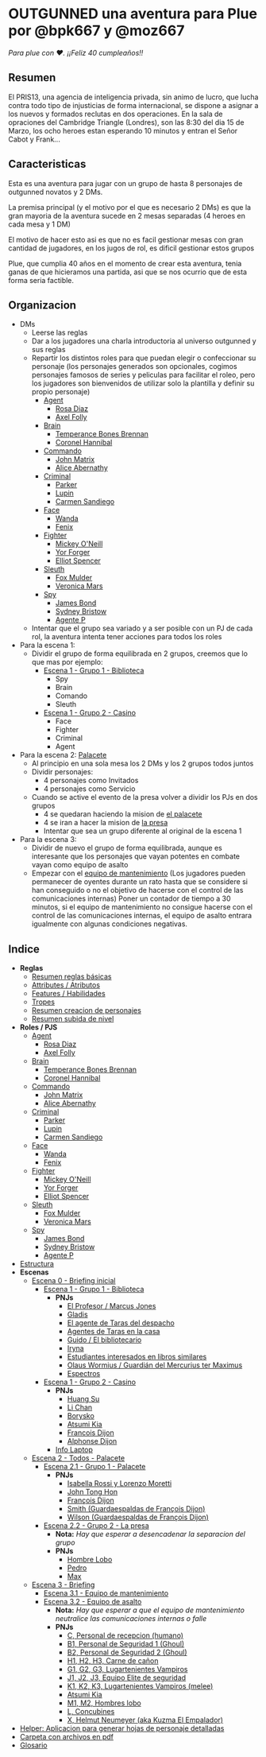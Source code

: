 # OUTGUNNED una aventura para Plue por @bpk667 y @moz667

*Para plue con ❤️. ¡¡Feliz 40 cumpleaños!!*

## Resumen

El PRIS13, una agencia de inteligencia privada, sin animo de lucro, que lucha contra todo tipo de injusticias de forma internacional, se dispone a asignar a los nuevos y formados reclutas en dos operaciones. En la sala de opraciones del Cambridge Triangle (Londres), son las 8:30 del dia 15 de Marzo, los ocho heroes estan esperando 10 minutos y entran el Señor Cabot y Frank...

## Caracteristicas

Esta es una aventura para jugar con un grupo de hasta 8 personajes de outgunned novatos y 2 DMs.

La premisa principal (y el motivo por el que es necesario 2 DMs) es que la gran mayoria de la aventura sucede en 2 mesas separadas (4 heroes en cada mesa y 1 DM)

El motivo de hacer esto asi es que no es facil gestionar mesas con gran cantidad de jugadores, en los jugos de rol, es dificil gestionar estos grupos

Plue, que cumplia 40 años en el momento de crear esta aventura, tenia ganas de que hicieramos una partida, asi que se nos ocurrio que de esta forma seria factible.

## Organizacion

* DMs
    * Leerse las reglas
    * Dar a los jugadores una charla introductoria al universo outgunned y sus reglas
    * Repartir los distintos roles para que puedan elegir o confeccionar su personaje (los personajes generados son opcionales, cogimos personajes famosos de series y peliculas para facilitar el roleo, pero los jugadores son bienvenidos de utilizar solo la plantilla y definir su propio personaje)
        * [Agent](./PJs/roles/Agent.md)
            * [Rosa Diaz](./PJs/detalles/detective-rosa-diaz.md)
            * [Axel Folly](./PJs/detalles/detective-axel-folly.md)
        * [Brain](./PJs/roles/Brain.md)
            * [Temperance Bones Brennan](./PJs/detalles/doctora-temperance-bones-brennan.md)
            * [Coronel Hannibal](./PJs/detalles/coronel-hannibal.md)
        * [Commando](./PJs/roles/Commando.md)
            * [John Matrix](./PJs/detalles/exmarine-john-matrix.md)
            * [Alice Abernathy](./PJs/detalles/soldier-alice-abernathy.md)
        * [Criminal](./PJs/roles/Criminal.md)
            * [Parker](./PJs/detalles/ladrona-parker.md)
            * [Lupin](./PJs/detalles/ladron-lupin.md)
            * [Carmen Sandiego](./PJs/detalles/ladrona-carmen-sandiego.md)
        * [Face](./PJs/roles/Face.md)
            * [Wanda](./PJs/detalles/face-wanda.md)
            * [Fenix](./PJs/detalles/face-fenix.md)
        * [Fighter](./PJs/roles/Fighter.md)
            * [Mickey O'Neill](./PJs/detalles/fighter-mickey-oneill.md)
            * [Yor Forger](./PJs/detalles/fighter-yor-forger.md)
            * [Elliot Spencer](./PJs/detalles/fighter-elliot-spencer.md)
        * [Sleuth](./PJs/roles/Sleuth.md)
            * [Fox Mulder](./PJs/detalles/investigador-fox-mulder.md)
            * [Veronica Mars](./PJs/detalles/investigador-veronica-mars.md)
        * [Spy](./PJs/roles/Spy.md)
            * [James Bond](./PJs/detalles/espia-james-bond.md)
            * [Sydney Bristow](./PJs/detalles/espia-sydney-bristow.md)
            * [Agente P](./PJs/detalles/espia-agente-p.md)
    * Intentar que el grupo sea variado y a ser posible con un PJ de cada rol, la aventura intenta tener acciones para todos los roles
* Para la escena 1:
    * Dividir el grupo de forma equilibrada en 2 grupos, creemos que lo que mas  por ejemplo:
        * [Escena 1 - Grupo 1 - Biblioteca](./escenas/biblioteca/sesion_1_biblioteca.md)
            * Spy
            * Brain
            * Comando
            * Sleuth
        * [Escena 1 - Grupo 2 - Casino](./escenas/casino/casino_escena.md)
            * Face
            * Fighter
            * Criminal            
            * Agent
* Para la escena 2: [Palacete](./escenas/palacete/sesion_2_palacete.md#encuentros-durante-la-bienvenida)
    * Al principio en una sola mesa los 2 DMs y los 2 grupos todos juntos
    * Dividir personajes:
        * 4 personajes como Invitados
        * 4 personajes como Servicio
    * Cuando se active el evento de la presa volver a dividir los PJs en dos grupos
        * 4 se quedaran haciendo la mision de [el palacete](./escenas/palacete/sesion_2_palacete.md#encuentros-durante-la-bienvenida)
        * 4 se iran a hacer la mision de [la presa](./escenas/presa/presa_escena.md)
        * Intentar que sea un grupo diferente al original de la escena 1
* Para la escena 3:
    * Dividir de nuevo el grupo de forma equilibrada, aunque es interesante que los personajes que vayan potentes en combate vayan como equipo de asalto
    * Empezar con el [equipo de mantenimiento](./escenas/rascacielos/sesion_3_rascacielos_equipo-de-mantenimiento.md) (Los jugadores pueden permanecer de oyentes durante un rato hasta que se considere si han conseguido o no el objetivo de hacerse con el control de las comunicaciones internas) Poner un contador de tiempo a 30 minutos, si el equipo de mantenimiento no consigue hacerse con el control de las comunicaciones internas, el equipo de asalto entrara igualmente con algunas condiciones negativas.

## Indice

* **Reglas**
    * [Resumen reglas básicas](./rules/basic_rules.md)
    * [Attributes / Atributos](./rules/attributes.md)
    * [Features / Habilidades](./rules/features.md)
    * [Tropes](./export/tropes.md)
    * [Resumen creacion de personajes](./rules/character-creation.md)
    * [Resumen subida de nivel](./rules/level-up.md)
* **Roles / PJS**
    * [Agent](./PJs/roles/Agent.md)
        * [Rosa Diaz](./PJs/detalles/detective-rosa-diaz.md)
        * [Axel Folly](./PJs/detalles/detective-axel-folly.md)
    * [Brain](./PJs/roles/Brain.md)
        * [Temperance Bones Brennan](./PJs/detalles/doctora-temperance-bones-brennan.md)
        * [Coronel Hannibal](./PJs/detalles/coronel-hannibal.md)
    * [Commando](./PJs/roles/Commando.md)
        * [John Matrix](./PJs/detalles/exmarine-john-matrix.md)
        * [Alice Abernathy](./PJs/detalles/soldier-alice-abernathy.md)
    * [Criminal](./PJs/roles/Criminal.md)
        * [Parker](./PJs/detalles/ladrona-parker.md)
        * [Lupin](./PJs/detalles/ladron-lupin.md)
        * [Carmen Sandiego](./PJs/detalles/ladrona-carmen-sandiego.md)
    * [Face](./PJs/roles/Face.md)
        * [Wanda](./PJs/detalles/face-wanda.md)
        * [Fenix](./PJs/detalles/face-fenix.md)
    * [Fighter](./PJs/roles/Fighter.md)
        * [Mickey O'Neill](./PJs/detalles/fighter-mickey-oneill.md)
        * [Yor Forger](./PJs/detalles/fighter-yor-forger.md)
        * [Elliot Spencer](./PJs/detalles/fighter-elliot-spencer.md)
    * [Sleuth](./PJs/roles/Sleuth.md)
        * [Fox Mulder](./PJs/detalles/investigador-fox-mulder.md)
        * [Veronica Mars](./PJs/detalles/investigador-veronica-mars.md)
    * [Spy](./PJs/roles/Spy.md)
        * [James Bond](./PJs/detalles/espia-james-bond.md)
        * [Sydney Bristow](./PJs/detalles/espia-sydney-bristow.md)
        * [Agente P](./PJs/detalles/espia-agente-p.md)
* [Estructura](./estructura.md)
* **Escenas**
    * [Escena 0 - Briefing inicial](./escenas/arranque/arranque_escena.md)
        * [Escena 1 - Grupo 1 - Biblioteca](./escenas/biblioteca/sesion_1_biblioteca.md)
            * **PNJs**
                * [El Profesor / Marcus Jones](./escenas/biblioteca/sesion_1_biblioteca.md#el-profesor--marcus-jones)
                * [Gladis](./escenas/biblioteca/sesion_1_biblioteca.md#gladis)
                * [El agente de Taras del despacho](./escenas/biblioteca/sesion_1_biblioteca.md#el-agente-de-taras-del-despacho)
                * [Agentes de Taras en la casa](./escenas/biblioteca/sesion_1_biblioteca.md#agentes-de-taras-en-la-casa)
                * [Guido / El bibliotecario](./escenas/biblioteca/sesion_1_biblioteca.md#guido--el-bibliotecario)
                * [Iryna](./escenas/biblioteca/sesion_1_biblioteca.md#iryna)
                * [Estudiantes interesados en libros similares](./escenas/biblioteca/sesion_1_biblioteca.md#estudiantes-interesados-en-libros-similares)
                * [Olaus Wormius / Guardián del Mercurius ter Maximus](./escenas/biblioteca/sesion_1_biblioteca.md#olaus-wormius--guardi%C3%A1n-del-mercurius-ter-maximus)
                * [Espectros](./escenas/biblioteca/sesion_1_biblioteca.md#espectros)
        * [Escena 1 - Grupo 2 - Casino](./escenas/casino/casino_escena.md)
            * **PNJs**
                * [Huang Su](./PNJs/session-1_el-casino_huang-su.md)
                * [Li Chan](./PNJs/session-1_el-casino_li-chan.md)
                * [Borysko](./PNJs/session-1_el-casino_borysko.md)
                * [Atsumi Kia](./PNJs/session-1_el-casino_atsumi-kia.md)
                * [Francois Dijon](./PNJs/session-1_el-casino_francois-dijon.md)
                * [Alphonse Dijon](./PNJs/session-1_el-casino_alphonse-dijon.md)
            * [Info Laptop](./escenas/casino/casino_laptop_info.md)
    * [Escena 2 - Todos - Palacete](./escenas/palacete/sesion_2_palacete.md)
        * [Escena 2.1 - Grupo 1 - Palacete](./escenas/palacete/sesion_2_palacete.md#encuentros-durante-la-bienvenida)
            * **PNJs**
                * [Isabella Rossi y Lorenzo Moretti](#isabella-rossi-y-lorenzo-moretti)
                * [John Tong Hon](#john-tong-hon)
                * [François Dijon](#fran%C3%A7ois-dijon)
                * [Smith (Guardaespaldas de François Dijon)](#smith-guardaespaldas-de-fran%C3%A7ois-dijon)
                * [Wilson (Guardaespaldas de François Dijon)](#wilson-guardaespaldas-de-fran%C3%A7ois-dijon)
        * [Escena 2.2 - Grupo 2 - La presa](./escenas/presa/presa_escena.md)
            * **Nota:** *Hay que esperar a desencadenar la separacion del grupo*
            * **PNJs**
                * [Hombre Lobo](./PNJs/session-2_la-presa_hombre-lobo.md)
                * [Pedro](./PNJs/session-2_la-presa_pedro.md)
                * [Max](./PNJs/session-2_la-presa_max.md)
    * [Escena 3 - Briefing](./escenas/rascacielos/sesion_3_briefing.md)
        * [Escena 3.1 - Equipo de mantenimiento](./escenas/rascacielos/sesion_3_rascacielos_equipo-de-mantenimiento.md)
        * [Escena 3.2 - Equipo de asalto](./escenas/rascacielos/sesion_3_rascacielos_equipo-de-asalto.md)
            * **Nota:** *Hay que esperar a que el equipo de mantenimiento neutralice las comunicaciones internas o falle*
            * **PNJs**
                * [C, Personal de recepcion (humano)](./escenas/rascacielos/sesion_3_rascacielos_equipo-de-asalto.md#c-personal-de-recepcion-humano)
                * [B1, Personal de Seguridad 1 (Ghoul)](./escenas/rascacielos/sesion_3_rascacielos_equipo-de-asalto.md#b1-personal-de-seguridad-1-ghoul)
                * [B2, Personal de Seguridad 2 (Ghoul)](./escenas/rascacielos/sesion_3_rascacielos_equipo-de-asalto.md#b2-personal-de-seguridad-2-ghoul)
                * [H1, H2, H3, Carne de cañon](./escenas/rascacielos/sesion_3_rascacielos_equipo-de-asalto.md#h1-h2-h3-carne-de-ca%C3%B1on)
                * [G1, G2, G3, Lugartenientes Vampiros](./escenas/rascacielos/sesion_3_rascacielos_equipo-de-asalto.md#g1-g2-g3-lugartenientes-vampiros)
                * [J1, J2, J3, Equipo Elite de seguridad](./escenas/rascacielos/sesion_3_rascacielos_equipo-de-asalto.md#j1-j2-j3-equipo-elite-de-seguridad)
                * [K1, K2, K3, Lugartenientes Vampiros (melee)](./escenas/rascacielos/sesion_3_rascacielos_equipo-de-asalto.md#k1-k2-k3-lugartenientes-vampiros-melee)
                * [Atsumi Kia](./escenas/rascacielos/sesion_3_rascacielos_equipo-de-asalto.md#atsumi-kia)
                * [M1, M2, Hombres lobo](./escenas/rascacielos/sesion_3_rascacielos_equipo-de-asalto.md#m1-m2-hombres-lobo)
                * [L, Concubines](./escenas/rascacielos/sesion_3_rascacielos_equipo-de-asalto.md#l-concubines)
                * [X, Helmut Neumeyer (aka Kuzma El Empalador)](./escenas/rascacielos/sesion_3_rascacielos_equipo-de-asalto.md#x-helmut-neumeyer-aka-kuzma-el-empalador)
* [Helper: Aplicacion para generar hojas de personaje detalladas](./helpers/outgunned-cs-app/README.md)
* [Carpeta con archivos en pdf](./export/)
* [Glosario](./glosario.md)
